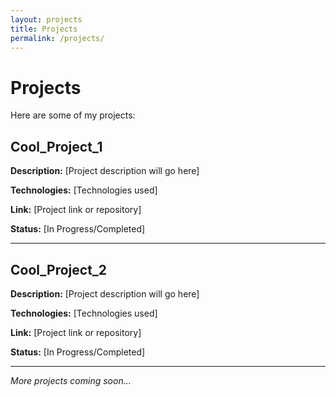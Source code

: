 ```yaml
---
layout: projects
title: Projects
permalink: /projects/
---
```


# Projects

Here are some of my projects:

## Cool_Project_1

**Description:** [Project description will go here]

**Technologies:** [Technologies used]

**Link:** [Project link or repository]

**Status:** [In Progress/Completed]

---

## Cool_Project_2

**Description:** [Project description will go here]

**Technologies:** [Technologies used]

**Link:** [Project link or repository]

**Status:** [In Progress/Completed]

---

*More projects coming soon...* 